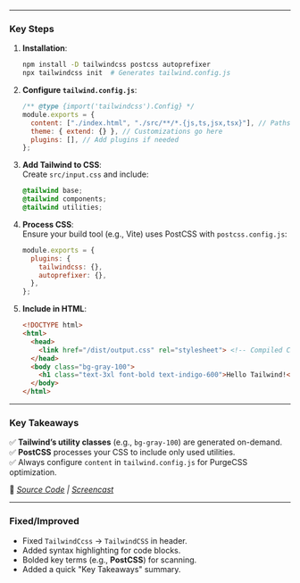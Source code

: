 
---
### **Key Steps**  
1. **Installation**:  
   ```bash
   npm install -D tailwindcss postcss autoprefixer
   npx tailwindcss init  # Generates tailwind.config.js
   ```

2. **Configure `tailwind.config.js`**:  
   ```js
   /** @type {import('tailwindcss').Config} */
   module.exports = {
     content: ["./index.html", "./src/**/*.{js,ts,jsx,tsx}"], // Paths to your templates
     theme: { extend: {} }, // Customizations go here
     plugins: [], // Add plugins if needed
   };
   ```

3. **Add Tailwind to CSS**:  
   Create `src/input.css` and include:  
   ```css
   @tailwind base;
   @tailwind components;
   @tailwind utilities;
   ```

4. **Process CSS**:  
   Ensure your build tool (e.g., Vite) uses PostCSS with `postcss.config.js`:  
   ```js
   module.exports = {
     plugins: {
       tailwindcss: {},
       autoprefixer: {},
     },
   };
   ```

5. **Include in HTML**:  
   ```html
   <!DOCTYPE html>
   <html>
     <head>
       <link href="/dist/output.css" rel="stylesheet"> <!-- Compiled CSS -->
     </head>
     <body class="bg-gray-100">
       <h1 class="text-3xl font-bold text-indigo-600">Hello Tailwind!</h1>
     </body>
   </html>
   ```

---

### **Key Takeaways**  
✅ **Tailwind’s utility classes** (e.g., `bg-gray-100`) are generated on-demand.  
✅ **PostCSS** processes your CSS to include only used utilities.  
✅ Always configure `content` in `tailwind.config.js` for PurgeCSS optimization.  

🔗 *[Source Code](01-setting-up-tailwindcss) | [Screencast](https://www.youtube.com/watch?v=qYgogv4R8zg)*  

---

### **Fixed/Improved**  
- Fixed `TailwindCcss` → `TailwindCSS` in header.  
- Added syntax highlighting for code blocks.  
- Bolded key terms (e.g., **PostCSS**) for scanning.  
- Added a quick "Key Takeaways" summary.  

